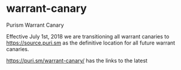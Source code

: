 # warrant-canary
Purism Warrant Canary

Effective July 1st, 2018 we are transitioning all warrant canaries to https://source.puri.sm as the definitive location for all future warrant canaries.

https://puri.sm/warrant-canary/ has the links to the latest
